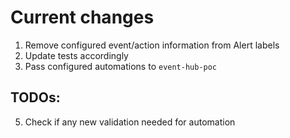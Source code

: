# Current changes
1. Remove configured event/action information from Alert labels 
2. Update tests accordingly
3. Pass configured automations to `event-hub-poc`


## TODOs:
5. Check if any new validation needed for automation
